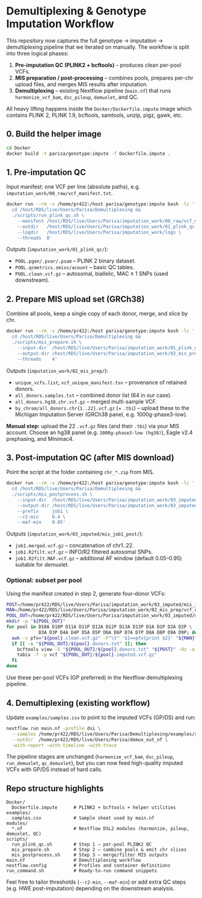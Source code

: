 # Demultiplexing & Genotype Imputation Workflow

This repository now captures the full genotype → imputation → demultiplexing
pipeline that we iterated on manually.  The workflow is split into three
logical phases:

1. **Pre-imputation QC (PLINK2 + bcftools)** – produces clean per-pool VCFs.
2. **MIS preparation / post-processing** – combines pools, prepares per-chr
   upload files, and merges MIS results after imputation.
3. **Demultiplexing** – existing Nextflow pipeline (`main.nf`) that runs
   `harmonize_vcf_bam`, `dsc_pileup`, `demuxlet`, and QC.

All heavy lifting happens inside the `Docker/Dockerfile.impute` image which
contains PLINK 2, PLINK 1.9, bcftools, samtools, unzip, pigz, gawk, etc.

## 0. Build the helper image

```bash
cd Docker
docker build -t parisa/genotype:impute -f Dockerfile.impute .
```

## 1. Pre-imputation QC

Input manifest: one VCF per line (absolute paths), e.g.
`imputation_work/00_raw/vcf_manifest.txt`.

```bash
docker run --rm -v /home/pr422:/host parisa/genotype:impute bash -lc '
  cd /host/RDS/live/Users/Parisa/Demultiplexing &&
  ./scripts/run_plink_qc.sh \
    --manifest /host/RDS/live/Users/Parisa/imputation_work/00_raw/vcf_manifest.txt \
    --outdir   /host/RDS/live/Users/Parisa/imputation_work/01_plink_qc \
    --logdir   /host/RDS/live/Users/Parisa/imputation_work/logs \
    --threads  8'
```

Outputs (`imputation_work/01_plink_qc/`):

- `POOL.pgen/.pvar/.psam` – PLINK 2 binary dataset.
- `POOL.qcmetrics.smiss/acount` – basic QC tables.
- `POOL.clean.vcf.gz` – autosomal, biallelic, MAC ≥ 1 SNPs (used downstream).

## 2. Prepare MIS upload set (GRCh38)

Combine all pools, keep a single copy of each donor, merge, and slice by chr.

```bash
docker run --rm -v /home/pr422:/host parisa/genotype:impute bash -lc '
  cd /host/RDS/live/Users/Parisa/Demultiplexing &&
  ./scripts/mis_prepare.sh \
    --input-dir  /host/RDS/live/Users/Parisa/imputation_work/01_plink_qc \
    --output-dir /host/RDS/live/Users/Parisa/imputation_work/02_mis_prep \
    --threads    4'
```

Outputs (`imputation_work/02_mis_prep/`):

- `unique_vcfs.list`, `vcf_unique_manifest.tsv` – provenance of retained donors.
- `all_donors.samples.txt` – combined donor list (64 in our case).
- `all_donors.hg38.chr.vcf.gz` – merged multi-sample VCF.
- `by_chrom/all_donors.chr{1..22}.vcf.gz` (+ `.tbi`) – upload these to the
  Michigan Imputation Server (GRCh38 panel, e.g. 1000g-phase3-low).

**Manual step:** upload the 22 `.vcf.gz` files (and their `.tbi`) via your MIS
account. Choose an hg38 panel (e.g. `1000g-phase3-low (hg38)`), Eagle v2.4
prephasing, and Minimac4.

## 3. Post-imputation QC (after MIS download)

Point the script at the folder containing `chr_*.zip` from MIS.

```bash
docker run --rm -v /home/pr422:/host parisa/genotype:impute bash -lc '
  cd /host/RDS/live/Users/Parisa/Demultiplexing &&
  ./scripts/mis_postprocess.sh \
    --input-dir  /host/RDS/live/Users/Parisa/imputation_work/03_imputed/mis_job1_raw \
    --output-dir /host/RDS/live/Users/Parisa/imputation_work/03_imputed/mis_job1_post \
    --prefix     job1 \
    --r2-min     0.4 \
    --maf-min    0.05'
```

Outputs (`imputation_work/03_imputed/mis_job1_post/`):

- `job1.merged.vcf.gz` – concatenation of chr1..22.
- `job1.R2filt.vcf.gz` – INFO/R2 filtered autosomal SNPs.
- `job1.R2filt.MAF.vcf.gz` – additional AF window (default 0.05–0.95) suitable
  for demuxlet.

### Optional: subset per pool

Using the manifest created in step 2, generate four-donor VCFs:

```bash
POST=/home/pr422/RDS/live/Users/Parisa/imputation_work/03_imputed/mis_job1_post/job1.R2filt.MAF.vcf.gz
MAN=/home/pr422/RDS/live/Users/Parisa/imputation_work/02_mis_prep/vcf_unique_manifest.tsv
POOL_OUT=/home/pr422/RDS/live/Users/Parisa/imputation_work/03_imputed/mis_job1_pools
mkdir -p "${POOL_OUT}"
for pool in D10A D10P D11A D11P D12A D12P D13A D13P D1A D1P D2A D2P \
            D3A D3P D4A D4P D5A D5P D6A D6P D7A D7P D8A D8P D9A D9P; do
  awk -v pfx="${pool}.clean.vcf.gz" -F"\t" '$1==pfx{print $2}' "${MAN}" > "${POOL_OUT}/${pool}.donors.txt"
  if [[ -s "${POOL_OUT}/${pool}.donors.txt" ]]; then
    bcftools view -S "${POOL_OUT}/${pool}.donors.txt" "${POST}" -Oz -o "${POOL_OUT}/${pool}.imputed.vcf.gz"
    tabix -f -p vcf "${POOL_OUT}/${pool}.imputed.vcf.gz"
  fi
done
```

Use these per-pool VCFs (GP preferred) in the Nextflow demultiplexing pipeline.

## 4. Demultiplexing (existing workflow)

Update `examples/samples.csv` to point to the imputed VCFs (GP/DS) and run:

```bash
nextflow run main.nf -profile dsi \
  --samples /home/pr422/RDS/live/Users/Parisa/Demultiplexing/examples/samples.csv \
  --outdir  /home/pr422/RDS/live/Users/Parisa/demux_out_nf \
  -with-report -with-timeline -with-trace
```

The pipeline stages are unchanged (`harmonize_vcf_bam`, `dsc_pileup`,
`run_demuxlet`, `qc_demuxlet`), but you can now feed high-quality imputed VCFs
with GP/DS instead of hard calls.

## Repo structure highlights

```
Docker/
  Dockerfile.impute      # PLINK2 + bcftools + helper utilities
examples/
  samples.csv            # Sample sheet used by main.nf
modules/
  *.nf                   # Nextflow DSL2 modules (harmonize, pileup, demuxlet, QC)
scripts/
  run_plink_qc.sh        # Step 1 – per-pool PLINK2 QC
  mis_prepare.sh         # Step 2 – combine pools & emit chr slices
  mis_postprocess.sh     # Step 3 – merge/filter MIS outputs
main.nf                  # Demultiplexing workflow
nextflow.config          # Profiles and container definitions
run_command.sh           # Ready-to-run command snippets
```

Feel free to tailor thresholds (`--r2-min`, `--maf-min`) or add extra QC
steps (e.g. HWE post-imputation) depending on the downstream analysis.

